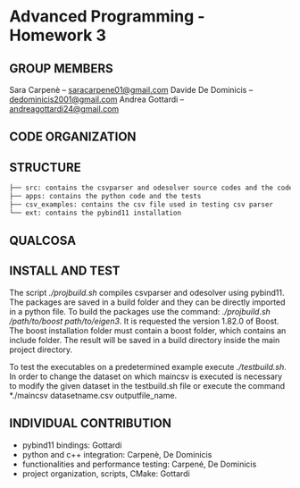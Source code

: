 # Advanced Programming - Homework 3

## GROUP MEMBERS
Sara Carpenè – saracarpene01@gmail.com Davide De Dominicis – dedominicis2001@gmail.com Andrea Gottardi – andreagottardi24@gmail.com

## CODE ORGANIZATION


## STRUCTURE
```bash
├── src: contains the csvparser and odesolver source codes and the code for the binding
├── apps: contains the python code and the tests
├── csv_examples: contains the csv file used in testing csv parser
└── ext: contains the pybind11 installation
```

## QUALCOSA


## INSTALL AND TEST
The script *./projbuild.sh* compiles csvparser and odesolver using pybind11. The packages are saved in a build folder and they can be directly imported in a python file. To build the packages use the command: *./projbuild.sh /path/to/boost path/to/eigen3*. It is requested the version 1.82.0 of Boost. The boost installation folder must contain a boost folder, which contains an include folder.
The result will be saved in a build directory inside the main project directory.

To test the executables on a predetermined example execute *./testbuild.sh*. In order to change the dataset on which maincsv is executed is necessary to modify the given dataset in the testbuild.sh file or execute the command *./maincsv datasetname.csv outputfile_name.
## INDIVIDUAL CONTRIBUTION
- pybind11 bindings: Gottardi
- python and c++ integration: Carpenè, De Dominicis
- functionalities and performance testing: Carpené, De Dominicis
- project organization, scripts, CMake: Gottardi
